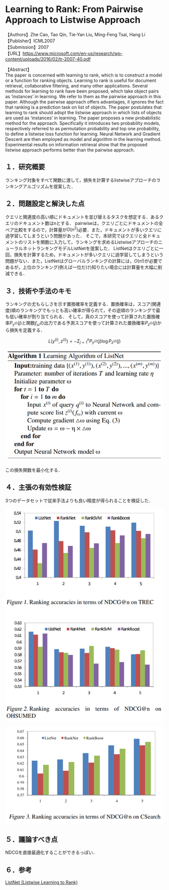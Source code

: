 # Learning to Rank: From Pairwise Approach to Listwise Approach  

【Authors】Zhe Cao, Tao Qin, Tie-Yan Liu, Ming-Feng Tsai, Hang Li  
【Publisher】ICML2007  
【Submission】2007  
【URL】https://www.microsoft.com/en-us/research/wp-content/uploads/2016/02/tr-2007-40.pdf  

【Abstract】  
The paper is concerned with learning to rank, which is to construct a model or a function for ranking objects. Learning to rank is useful for document retrieval, collaborative filtering, and many other applications. Several methods for learning to rank have been proposed, which take object pairs as ‘instances’ in learning. We refer to them as the pairwise approach in this paper. Although the pairwise approach offers advantages, it ignores the fact that ranking is a prediction task on list of objects. The paper postulates that learning to rank should adopt the listwise approach in which lists of objects are used as ‘instances’ in learning. The paper proposes a new probabilistic method for the approach. Specifically it introduces two probability models, respectively referred to as permutation probability and top one probability, to define a listwise loss function for learning. Neural Network and Gradient Descent are then employed as model and algorithm in the learning method. Experimental results on information retrieval show that the proposed listwise approach performs better than the pairwise approach.  

## １．研究概要  
ランキング対象をすべて関数に渡して，損失を計算するlistwiseアプローチのランキングアルゴリズムを提案した．  
## ２．問題設定と解決した点  
クエリと関連度の高い順にドキュメントを並び替えるタスクを想定する．あるクエリのドキュメント数はnとする．
pairwiseは，クエリごとにドキュメントの全ペア比較をするので，計算量が$O(n^2)$必要．また，ドキュメントが多いクエリに過学習してしまうという問題があった．
そこで，本研究ではクエリと全ドキュメントのリストを関数に入力して，ランキングを求めるListwiseアプローチのニューラルネットランキングモデルListNetを提案した．
ListNetはクエリごとに一回，損失を計算するため，ドキュメントが多いクエリに過学習してしまうという問題がない．また，ListNetはグローバルランキングの計算には，$O(n!)$が必要であるが，上位のランキング(例えば一位だけ)知りたい場合には計算量を大幅に削減できる．  
## ３．技術や手法のキモ  
ランキングの尤もらしさを示す置換確率を定義する．置換確率は，スコア(関連度)順のランキングでもっとも高い確率が得られて，その逆順のランキングで最も低い確率が割り当てられる．
そして，真のスコアを使って計算された置換確率$P_{y^{(i)}}(j)$と関数$f_{\omega}$の出力である予測スコアを使って計算された置換確率$P_{z^{(i)}}(j)$から損失を定義する．  

$$
L(y^{(i)},z^{(i)}) = -\Sigma_{j=1}^{n} P_{y^{(i)}}(j) \log P_{z^{(i)}}(j)
$$

![Model](../image/Cao2007/algo1.PNG)  

この損失関数を最小化する．
## ４．主張の有効性検証  
3つのデータセットで従来手法よりも良い精度が得られることを検証した．  

![Model](../image/Cao2007/Figure1_2.PNG)  

![Model](../image/Cao2007/Figure3.PNG)  

## ５．議論すべき点  
NDCGを直接最適化することができるっぽい．  
## ６．参考  
[ListNet (Listwise Learning to Rank)](https://medium.com/@purbon/listnet-48f56cb80bb2)

